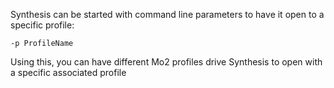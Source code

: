 Synthesis can be started with command line parameters to have it open to a specific profile:

`-p ProfileName`

Using this, you can have different Mo2 profiles drive Synthesis to open with a specific associated profile
